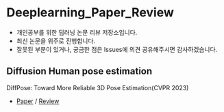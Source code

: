# Deeplearning_Paper_Review
- 개인공부를 위한 딥러닝 논문 리뷰 저장소입니다.
- 최신 논문을 위주로 진행합니다.
- 잘못된 부분이 있거나, 궁금한 점은 Issues에 의견 공유해주시면 감사하겠습니다.


## Diffusion Human pose estimation 
DiffPose: Toward More Reliable 3D Pose Estimation(CVPR 2023)
- [Paper](https://arxiv.org/abs/2211.16940) / [Review](https://regal-pomelo-a95.notion.site/DiffPose-Toward-More-Reliable-3D-Pose-Estimation-16fb60ffc1e14c5f836cc4efe4b675d3?pvs=4)


